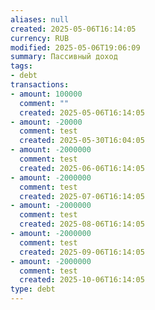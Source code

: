```yaml
---
aliases: null
created: 2025-05-06T16:14:05
currency: RUB
modified: 2025-05-06T19:06:09
summary: Пассивный доход
tags:
- debt
transactions:
- amount: 100000
  comment: ""
  created: 2025-05-06T16:14:05
- amount: -20000
  comment: test
  created: 2025-05-30T16:04:05
- amount: -2000000
  comment: test
  created: 2025-06-06T16:14:05
- amount: -2000000
  comment: test
  created: 2025-07-06T16:14:05
- amount: -2000000
  comment: test
  created: 2025-08-06T16:14:05
- amount: -2000000
  comment: test
  created: 2025-09-06T16:14:05
- amount: -2000000
  comment: test
  created: 2025-10-06T16:14:05
type: debt
---
```


